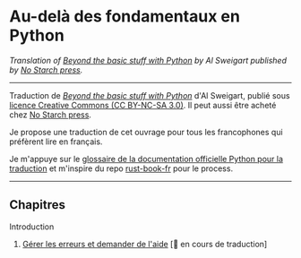 # Au-delà des fondamentaux en Python

*Translation of [*Beyond the basic stuff with Python*](https://inventwithpython.com/beyond/) by Al Sweigart published by [No Starch press](https://nostarch.com/beyond-basic-stuff-python).*

---

Traduction de [*Beyond the basic stuff with Python*](https://inventwithpython.com/beyond/) d'Al Sweigart, publié sous [licence Creative Commons (CC BY-NC-SA 3.0)](https://creativecommons.org/licenses/by-nc-sa/3.0/). Il peut aussi être acheté chez [No Starch press](https://nostarch.com/beyond-basic-stuff-python).

Je propose une traduction de cet ouvrage pour tous les francophones qui préfèrent lire en français.

Je m'appuye sur le [glossaire de la documentation officielle Python pour la traduction](https://docs.python.org/fr/3/glossary.html) et m'inspire du repo [rust-book-fr](https://github.com/Jimskapt/rust-book-fr) pour le process.


---
## Chapitres
Introduction
1. [Gérer les erreurs et demander de l'aide](https://github.com/AliceAML/trad-au-dela-fondamentaux-python/blob/main/chap1.md) [:construction: en cours de traduction]
